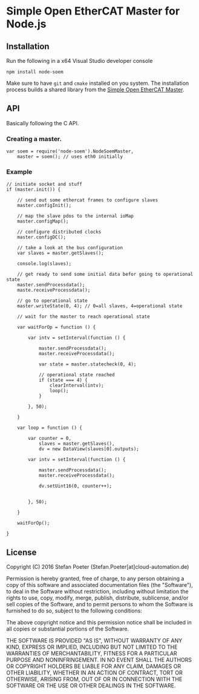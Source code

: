 # Simple Open EtherCAT Master for Node.js

## Installation

Run the following in a x64 Visual Studio developer console

`npm install node-soem`

Make sure to have `git` and `cmake` installed on you system. The installation process builds a shared library from the [Simple Open EtherCAT Master](https://github.com/openethercatsociety/soem).

## API

Basically following the C API.

### Creating a master.

    var soem = require('node-soem').NodeSoemMaster,
        master = soem(); // uses eth0 initially

### Example

    // initiate socket and stuff
    if (master.init()) {
    
        // send out some ethercat frames to configure slaves
        master.configInit();

        // map the slave pdos to the internal ioMap
        master.configMap();
    
        // configure distributed clocks
        master.configDC();

        // take a look at the bus configuration
        var slaves = master.getSlaves();

        console.log(slaves);

        // get ready to send some initial data befor going to operational state
        master.sendProcessdata();
        maste.receiveProcessdata();

        // go to operational state
        master.writeState(0, 4); // 0=all slaves, 4=operational state

        // wait for the master to reach operational state

        var waitForOp = function () {
        
            var intv = setInterval(function () {
            
                master.sendProcessdata();
                master.receiveProcessdata();
                
                var state = master.statecheck(0, 4);
                
                // operational state reached
                if (state === 4) {
                    clearInterval(intv);
                    loop();    
                } 
                
            }, 50);    
            
        }

        var loop = function () {
       
            var counter = 0,
                slaves = master.getSlaves(),
                dv = new DataView(slaves[0].outputs);
        
            var intv = setInterval(function () {
     
                master.sendProcessdata();
                master.receiveProcessdata();
               
                dv.setUint16(0, counter++); 
                           
                
            }, 50);   
            
        }
    
        waitForOp();

    }

## License


Copyright (C) 2016 Stefan Poeter (Stefan.Poeter[at]cloud-automation.de)

Permission is hereby granted, free of charge, to any person obtaining a copy of this software and associated documentation files (the "Software"), to deal in the Software without restriction, including without limitation the rights to use, copy, modify, merge, publish, distribute, sublicense, and/or sell copies of the Software, and to permit persons to whom the Software is furnished to do so, subject to the following conditions:

The above copyright notice and this permission notice shall be included in all copies or substantial portions of the Software.

THE SOFTWARE IS PROVIDED "AS IS", WITHOUT WARRANTY OF ANY KIND, EXPRESS OR IMPLIED, INCLUDING BUT NOT LIMITED TO THE WARRANTIES OF MERCHANTABILITY, FITNESS FOR A PARTICULAR PURPOSE AND NONINFRINGEMENT. IN NO EVENT SHALL THE AUTHORS OR COPYRIGHT HOLDERS BE LIABLE FOR ANY CLAIM, DAMAGES OR OTHER LIABILITY, WHETHER IN AN ACTION OF CONTRACT, TORT OR OTHERWISE, ARISING FROM, OUT OF OR IN CONNECTION WITH THE SOFTWARE OR THE USE OR OTHER DEALINGS IN THE SOFTWARE.
